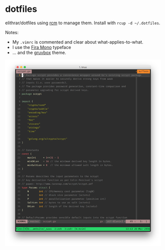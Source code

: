 dotfiles
========

elithrar/dotfiles using [rcm](https://github.com/thoughtbot/rcm) to manage them. Install with `rcup -d ~/.dotfiles`.

Notes:

* My `.vimrc` is commented and clear about what-applies-to-what.
* I use the [Fira Mono](http://mozilla.github.io/Fira/) typeface
* ... and the [gruvbox](https://github.com/morhetz/gruvbox) theme.

![vim theme](vim-screenshot-20160326.png)
